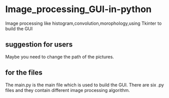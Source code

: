 # Image_processing_GUI-in-python
Image processing like histogram,convolution,morophology,using Tkinter to build the GUI

## suggestion for users
Maybe you need to change the path of the pictures. 

## for the files
The main.py is the main file which is used to build the GUI. There are six .py files and they contain different image processing algorithm.
